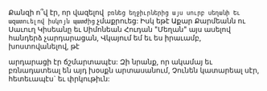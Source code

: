 
Քանզի ո՞վ էր, որ վազելով` բռնեց եղջիւրներից
այս սուրբ սեղանի
Եւ ազատուելով իսկոյն պատժից` չմաքրուեց:
Իսկ եթէ Աքար Քարմեանն ու Սաւուղ Կիսեանը եւ
Սիմոնեան Հուդան
"Մեղան" այս ասելով հանդերձ չարդարացան,
Վկայում եմ եւ ես իրաւամբ, խոստովանելով, թէ


արդարացի էր ճշմարտապէս:
Զի նրանք, որ ակամայ եւ բռնադատեալ են այդ
խօսքն արտասանում,
Չունեն կատարեալ սէր, հետեւապէս` եւ
փրկութիւն:
